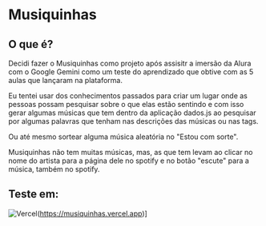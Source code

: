 # Musiquinhas

## O que é?

Decidi fazer o Musiquinhas como projeto após assisitr a imersão da Alura com o Google Gemini como um teste do aprendizado que obtive com as 5 aulas que lançaram na plataforma.

Eu tentei usar dos conhecimentos passados para criar um lugar onde as pessoas possam pesquisar sobre o que elas estão sentindo e com isso gerar algumas músicas que tem dentro da aplicação dados.js ao pesquisar por algumas palavras que tenham nas descrições das músicas ou nas tags.

Ou até mesmo sortear alguma música aleatória no "Estou com sorte".

Musiquinhas não tem muitas músicas, mas, as que tem levam ao clicar no nome do artista para a página dele no spotify e no botão "escute" para a música, também no spotify.

## Teste em:

![Vercel](https://img.shields.io/badge/vercel-%23000000.svg?style=for-the-badge&logo=vercel&logoColor=white)(https://musiquinhas.vercel.app)]

